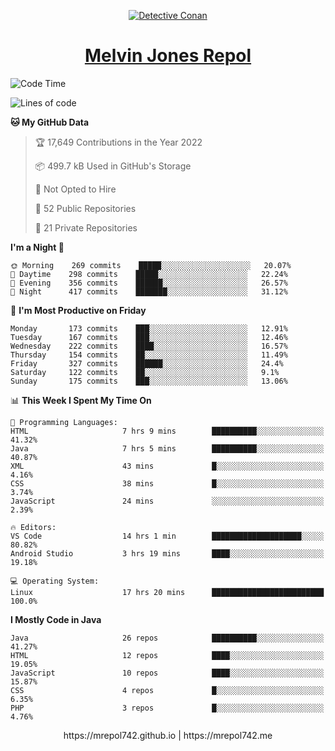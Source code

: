 <p align="center">

<a href="https://mrepol742.github.io">
  <img alt="Detective Conan" src="https://mrepol742-gif-randomizer.vercel.app/api/" /> 
  </a> 
<h1 align="center"><a href="https://mrepol742.github.io/">Melvin Jones Repol</a></h1>
</p>

[comment]: <> (This is a automated generated Data from github action workflow)
[comment]: <> (START OF GENERATED DATA)

<!--START_SECTION:waka-->
![Code Time](http://img.shields.io/badge/Code%20Time-723%20hrs%2014%20mins-blue)

![Lines of code](https://img.shields.io/badge/From%20Hello%20World%20I%27ve%20Written-236%20Thousand%20lines%20of%20code-blue)

**🐱 My GitHub Data** 

> 🏆 17,649 Contributions in the Year 2022
 > 
> 📦 499.7 kB Used in GitHub's Storage 
 > 
> 🚫 Not Opted to Hire
 > 
> 📜 52 Public Repositories 
 > 
> 🔑 21 Private Repositories  
 > 
**I'm a Night 🦉** 

```text
🌞 Morning    269 commits    █████░░░░░░░░░░░░░░░░░░░░   20.07% 
🌆 Daytime    298 commits    █████░░░░░░░░░░░░░░░░░░░░   22.24% 
🌃 Evening    356 commits    ██████░░░░░░░░░░░░░░░░░░░   26.57% 
🌙 Night      417 commits    ███████░░░░░░░░░░░░░░░░░░   31.12%

```
📅 **I'm Most Productive on Friday** 

```text
Monday       173 commits    ███░░░░░░░░░░░░░░░░░░░░░░   12.91% 
Tuesday      167 commits    ███░░░░░░░░░░░░░░░░░░░░░░   12.46% 
Wednesday    222 commits    ████░░░░░░░░░░░░░░░░░░░░░   16.57% 
Thursday     154 commits    ██░░░░░░░░░░░░░░░░░░░░░░░   11.49% 
Friday       327 commits    ██████░░░░░░░░░░░░░░░░░░░   24.4% 
Saturday     122 commits    ██░░░░░░░░░░░░░░░░░░░░░░░   9.1% 
Sunday       175 commits    ███░░░░░░░░░░░░░░░░░░░░░░   13.06%

```


📊 **This Week I Spent My Time On** 

```text
💬 Programming Languages: 
HTML                     7 hrs 9 mins        ██████████░░░░░░░░░░░░░░░   41.32% 
Java                     7 hrs 5 mins        ██████████░░░░░░░░░░░░░░░   40.87% 
XML                      43 mins             █░░░░░░░░░░░░░░░░░░░░░░░░   4.16% 
CSS                      38 mins             █░░░░░░░░░░░░░░░░░░░░░░░░   3.74% 
JavaScript               24 mins             ░░░░░░░░░░░░░░░░░░░░░░░░░   2.39%

🔥 Editors: 
VS Code                  14 hrs 1 min        ████████████████████░░░░░   80.82% 
Android Studio           3 hrs 19 mins       ████░░░░░░░░░░░░░░░░░░░░░   19.18%

💻 Operating System: 
Linux                    17 hrs 20 mins      █████████████████████████   100.0%

```

**I Mostly Code in Java** 

```text
Java                     26 repos            ██████████░░░░░░░░░░░░░░░   41.27% 
HTML                     12 repos            ████░░░░░░░░░░░░░░░░░░░░░   19.05% 
JavaScript               10 repos            ████░░░░░░░░░░░░░░░░░░░░░   15.87% 
CSS                      4 repos             █░░░░░░░░░░░░░░░░░░░░░░░░   6.35% 
PHP                      3 repos             █░░░░░░░░░░░░░░░░░░░░░░░░   4.76%

```



<!--END_SECTION:waka-->

[comment]: <> (END OF GENERATED DATA)

<p align="center"> https://mrepol742.github.io | https://mrepol742.me </p>
